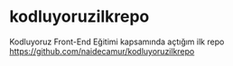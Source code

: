 # kodluyoruzilkrepo
Kodluyoruz Front-End Eğitimi kapsamında açtığım ilk repo
https://github.com/naidecamur/kodluyoruzilkrepo
